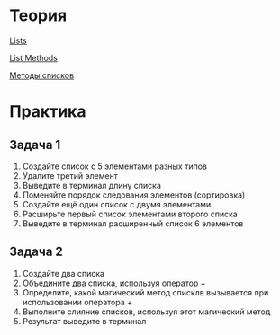 # Теория
[Lists](https://www.w3schools.com/python/python_lists.asp)

[List Methods](https://www.w3schools.com/python/python_lists_methods.asp)

[Методы списков](https://pythonworld.ru/tipy-dannyx-v-python/spiski-list-funkcii-i-metody-spiskov.html)

# Практика

## Задача 1

1. Создайте список с 5 элементами разных типов
2. Удалите третий элемент
3. Выведите в терминал длину списка
4. Поменяйте порядок следования элементов (сортировка)
5. Создайте ещё один список с двумя элементами
6. Расширьте первый список элементами второго списка
7. Выведите в терминал расширенный список 6 элементов

## Задача 2

1. Создайте два списка
2. Объедините два списка, используя оператор +
3. Определите, какой магический метод списклв вызывается при использовании оператора +
4. Выполните слияние списков, используя этот магический метод
5. Результат выведите в терминал

